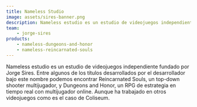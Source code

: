 ```yaml
---
title: Nameless Studio
image: assets/sires-banner.png
description: Nameless estudio es un estudio de videojuegos independiente fundado por Jorge Sires.
team:
    - jorge-sires
products:
    - nameless-dungeons-and-honor
    - nameless-reincarnated-souls
---
```


Nameless estudio es un estudio de videojuegos independiente fundado por Jorge Sires. Entre algunos de los títulos desarrollados por el desarrollador bajo este nombre podemos encontrar Reincarnated Souls, un top-down shooter multijugador, y Dungeons and Honor, un RPG de estrategia en tiempo real con multijugador online. Aunque ha trabajado en otros videojuegos como es el caso de Coliseum.